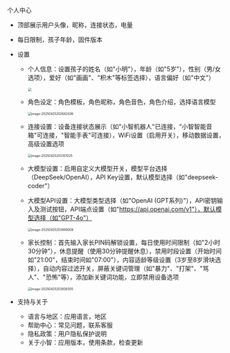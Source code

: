 个人中心 

- 顶部展示用户头像，昵称，连接状态，电量

- 每日限制，孩子年龄，固件版本

- 设置

  - 个人信息：设置孩子的姓名（如"小明"），年龄（如"5岁"），性别（男/女选项），爱好（如"画画"、"积木"等标签选择），语言偏好（如"中文"）

    <img src="http://qiniu.xiaoyuantong.top/typora/image-20250425202537924.png" style="zoom:50%;" />

  - 角色设定：角色模板，角色昵称，角色音色，角色介绍，选择语言模型

    <img src="http://qiniu.xiaoyuantong.top/typora/image-20250425202642436.png" alt="image-20250425202642436" style="zoom:50%;" />

  - 连接设置：设备连接状态展示（如"小智机器人"已连接，"小智智能音箱"可连接，"智能手表"可连接），WiFi设置（启用开关），移动数据设置，高级设置选项

    <img src="http://qiniu.xiaoyuantong.top/typora/image-20250425203351025.png" alt="image-20250425203351025" style="zoom:50%;" />

  - 大模型设置：启用自定义大模型开关，模型平台选择（DeepSeek/OpenAI），API Key设置，默认模型选择（如"deepseek-coder"）

  - 大模型API设置：大模型类型选择（如"OpenAI (GPT系列)"），API密钥输入及测试按钮，API端点设置（如"https://api.openai.com/v1"），默认模型选择（如"GPT-4o"）

    <img src="http://qiniu.xiaoyuantong.top/typora/image-20250425203949008.png" alt="image-20250425203949008" style="zoom:50%;" />

  - 家长控制：首先输入家长PIN码解锁设置，每日使用时间限制（如"2小时30分钟"），休息提醒（使用30分钟提醒休息），禁用时段设置（开始时间如"21:00"，结束时间如"07:00"），内容适龄等级设置（3岁至8岁滑块选择），自动内容过滤开关，屏蔽关键词管理（如"暴力"、"打架"、"骂人"、"恐怖"等），添加新关键词功能，立即禁用设备选项

    <img src="http://qiniu.xiaoyuantong.top/typora/image-20250425203838305.png" alt="image-20250425203838305" style="zoom:50%;" />

- 支持与关于

  - 语言与地区：应用语言，地区
  - 帮助中心：常见问题，联系客服
  - 隐私政策：用户隐私保护说明
  - 关于小智：应用版本，使用条款，检查更新